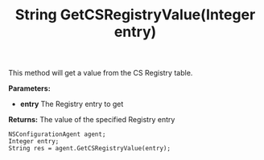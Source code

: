 ﻿---
uid: crmscript_ref_NSConfigurationAgent_GetCSRegistryValue
title: String GetCSRegistryValue(Integer entry)
intellisense: NSConfigurationAgent.GetCSRegistryValue
keywords: NSConfigurationAgent, GetCSRegistryValue
so.topic: reference
---

This method will get a value from the CS Registry table.

**Parameters:**
 - **entry** The Registry entry to get

**Returns:** The value of the specified Registry entry

```crmscript
NSConfigurationAgent agent;
Integer entry;
String res = agent.GetCSRegistryValue(entry);
```

